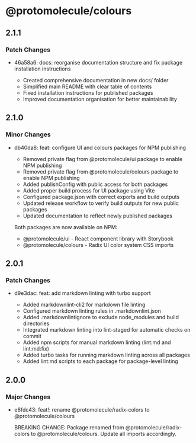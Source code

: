 # @protomolecule/colours

## 2.1.1

### Patch Changes

- 46a58a6: docs: reorganise documentation structure and fix package installation instructions

  - Created comprehensive documentation in new docs/ folder
  - Simplified main README with clear table of contents
  - Fixed installation instructions for published packages
  - Improved documentation organisation for better maintainability

## 2.1.0

### Minor Changes

- db40da8: feat: configure UI and colours packages for NPM publishing

  - Removed private flag from @protomolecule/ui package to enable NPM publishing
  - Removed private flag from @protomolecule/colours package to enable NPM publishing
  - Added publishConfig with public access for both packages
  - Added proper build process for UI package using Vite
  - Configured package.json with correct exports and build outputs
  - Updated release workflow to verify build outputs for new public packages
  - Updated documentation to reflect newly published packages

  Both packages are now available on NPM:

  - @protomolecule/ui - React component library with Storybook
  - @protomolecule/colours - Radix UI color system CSS imports

## 2.0.1

### Patch Changes

- d9e3dac: feat: add markdown linting with turbo support

  - Added markdownlint-cli2 for markdown file linting
  - Configured markdown linting rules in .markdownlint.json
  - Added .markdownlintignore to exclude node_modules and build directories
  - Integrated markdown linting into lint-staged for automatic checks on commit
  - Added npm scripts for manual markdown linting (lint:md and lint:md:fix)
  - Added turbo tasks for running markdown linting across all packages
  - Added lint:md scripts to each package for package-level linting

## 2.0.0

### Major Changes

- e6fdc43: feat!: rename @protomolecule/radix-colors to @protomolecule/colours

  BREAKING CHANGE: Package renamed from @protomolecule/radix-colors to @protomolecule/colours. Update all imports accordingly.
